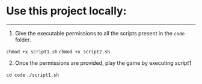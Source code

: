 # Use this project locally:
---

1. Give the executable permissions to all the scripts present in the `code` folder.

`chmod +x script1.sh`
`chmod +x script2.sh`

2. Once the permissions are provided, play the game by executing *script1*

`cd code`
`./script1.sh`
